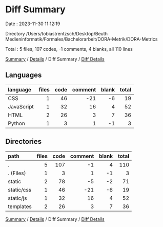 # Diff Summary

Date : 2023-11-30 11:12:19

Directory /Users/tobiastrentzsch/Desktop/Beuth Medieninformatik/Formales/Bachelorarbeit/DORA-Metrik/DORA-Metrics

Total : 5 files,  107 codes, -1 comments, 4 blanks, all 110 lines

[Summary](results.md) / [Details](details.md) / Diff Summary / [Diff Details](diff-details.md)

## Languages
| language | files | code | comment | blank | total |
| :--- | ---: | ---: | ---: | ---: | ---: |
| CSS | 1 | 46 | -21 | -6 | 19 |
| JavaScript | 1 | 32 | 16 | 4 | 52 |
| HTML | 2 | 26 | 3 | 7 | 36 |
| Python | 1 | 3 | 1 | -1 | 3 |

## Directories
| path | files | code | comment | blank | total |
| :--- | ---: | ---: | ---: | ---: | ---: |
| . | 5 | 107 | -1 | 4 | 110 |
| . (Files) | 1 | 3 | 1 | -1 | 3 |
| static | 2 | 78 | -5 | -2 | 71 |
| static/css | 1 | 46 | -21 | -6 | 19 |
| static/js | 1 | 32 | 16 | 4 | 52 |
| templates | 2 | 26 | 3 | 7 | 36 |

[Summary](results.md) / [Details](details.md) / Diff Summary / [Diff Details](diff-details.md)